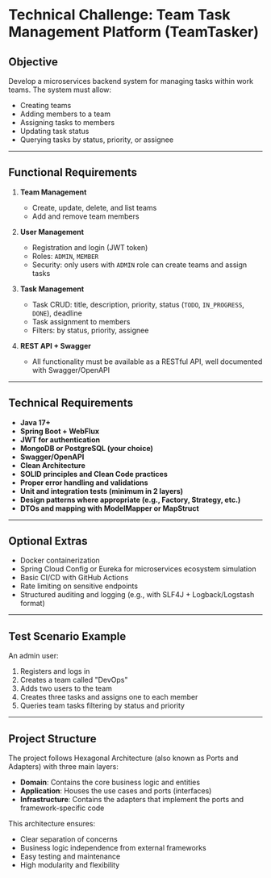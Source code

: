 # Technical Challenge: Team Task Management Platform (TeamTasker)

## Objective
Develop a microservices backend system for managing tasks within work teams. The system must allow:
- Creating teams
- Adding members to a team
- Assigning tasks to members
- Updating task status
- Querying tasks by status, priority, or assignee

---

## Functional Requirements
1. **Team Management**
    - Create, update, delete, and list teams
    - Add and remove team members

2. **User Management**
    - Registration and login (JWT token)
    - Roles: `ADMIN`, `MEMBER`
    - Security: only users with `ADMIN` role can create teams and assign tasks

3. **Task Management**
    - Task CRUD: title, description, priority, status (`TODO`, `IN_PROGRESS`, `DONE`), deadline
    - Task assignment to members
    - Filters: by status, priority, assignee

4. **REST API + Swagger**
    - All functionality must be available as a RESTful API, well documented with Swagger/OpenAPI

---

## Technical Requirements
- **Java 17+**
- **Spring Boot + WebFlux**
- **JWT for authentication**
- **MongoDB or PostgreSQL (your choice)**
- **Swagger/OpenAPI**
- **Clean Architecture**
- **SOLID principles and Clean Code practices**
- **Proper error handling and validations**
- **Unit and integration tests (minimum in 2 layers)**
- **Design patterns where appropriate (e.g., Factory, Strategy, etc.)**
- **DTOs and mapping with ModelMapper or MapStruct**

---

## Optional Extras
- Docker containerization
- Spring Cloud Config or Eureka for microservices ecosystem simulation
- Basic CI/CD with GitHub Actions
- Rate limiting on sensitive endpoints
- Structured auditing and logging (e.g., with SLF4J + Logback/Logstash format)

---

## Test Scenario Example
An admin user:
1. Registers and logs in
2. Creates a team called "DevOps"
3. Adds two users to the team
4. Creates three tasks and assigns one to each member
5. Queries team tasks filtering by status and priority

---

## Project Structure

The project follows Hexagonal Architecture (also known as Ports and Adapters) with three main layers:

- **Domain**: Contains the core business logic and entities
- **Application**: Houses the use cases and ports (interfaces)
- **Infrastructure**: Contains the adapters that implement the ports and framework-specific code

This architecture ensures:
- Clear separation of concerns
- Business logic independence from external frameworks
- Easy testing and maintenance
- High modularity and flexibility
